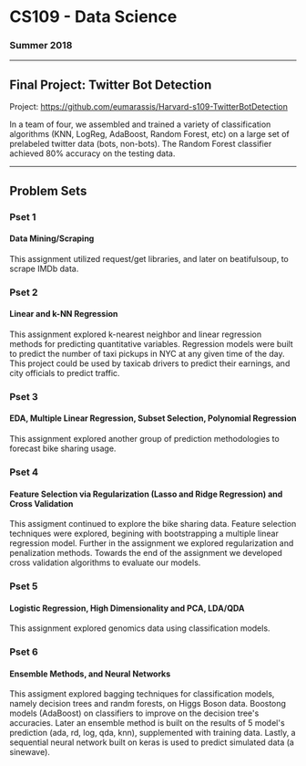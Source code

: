 # CS109 - Data Science
### Summer 2018
----

## Final Project: Twitter Bot Detection
Project: https://github.com/eumarassis/Harvard-s109-TwitterBotDetection

In a team of four, we assembled and trained a variety of classification algorithms (KNN, LogReg, AdaBoost, Random Forest, etc) on a large set of prelabeled twitter data (bots, non-bots). The Random Forest classifier achieved 80% accuracy on the testing data. 

----

## Problem Sets


### Pset 1

#### Data Mining/Scraping 

This assignment utilized request/get libraries, and later on beatifulsoup, to scrape IMDb data. 

### Pset 2

#### Linear and k-NN Regression

This assignment explored k-nearest neighbor and linear regression methods for predicting quantitative variables. Regression models were built to predict the number of taxi pickups in NYC at any given time of the day. This project could be used by taxicab drivers to predict their earnings, and city officials to predict traffic.


### Pset 3

#### EDA, Multiple Linear Regression, Subset Selection, Polynomial Regression

This assignment explored another group of prediction methodologies to forecast bike sharing usage.



### Pset 4

#### Feature Selection via Regularization (Lasso and Ridge Regression) and Cross Validation

This assigment continued to explore the bike sharing data. Feature selection techniques were explored, begining with bootstrapping a multiple linear regression model. Further in the assignment we explored regularization and penalization methods. Towards the end of the assignment we developed cross validation algorithms to evaluate our models.


### Pset 5

#### Logistic Regression, High Dimensionality and PCA, LDA/QDA

This assignment explored genomics data using classification models. 


### Pset 6

#### Ensemble Methods, and Neural Networks

This assigment explored bagging techniques for classification models, namely decision trees and randm forests, on Higgs Boson data. Boostong models (AdaBoost) on classifiers to improve on the decision tree's accuracies. Later an ensemble method is built on the results of 5 model's prediction (ada, rd, log, qda, knn), supplemented with training data.  Lastly, a sequential neural network built on keras is used to predict simulated data (a sinewave). 

